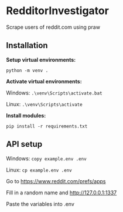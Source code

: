# RedditorInvestigator
Scrape users of reddit.com using praw

## Installation
**Setup virtual environments:**

`python -m venv .`

**Activate virtual environments:**

Windows:
`.\venv\Scripts\activate.bat`

Linux:
`.\venv\Scripts\activate`

**Install modules:**

`pip install -r requirements.txt`

## API setup
Windows:
`copy example.env .env`

Linux:
`cp example.env .env`

Go to https://www.reddit.com/prefs/apps

Fill in a random name and http://127.0.0.1:1337

Paste the variables into .env
